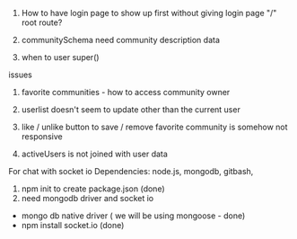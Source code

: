 1. How to have login page to show up first without giving login page "/" root route?

2. communitySchema need community description data

3. when to user super()

issues
1. favorite communities - how to access community owner
2. userlist doesn't seem to update other than the current user
3. like / unlike button to save / remove favorite community is somehow not responsive

4. activeUsers is not joined with user data



For chat with socket io
Dependencies: node.js, mongodb, gitbash, 

1. npm init to create package.json (done)
2. need mongodb driver and socket io
  - mongo db native driver ( we will be using mongoose - done)
  - npm install socket.io (done)
